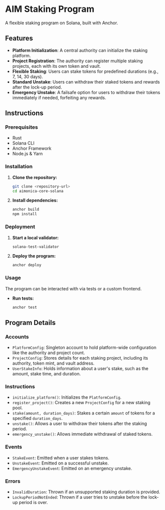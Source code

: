 # AIM Staking Program

A flexible staking program on Solana, built with Anchor.

## Features

- **Platform Initialization**: A central authority can initialize the staking platform.
- **Project Registration**: The authority can register multiple staking projects, each with its own token and vault.
- **Flexible Staking**: Users can stake tokens for predefined durations (e.g., 7, 14, 30 days).
- **Standard Unstake**: Users can withdraw their staked tokens and rewards after the lock-up period.
- **Emergency Unstake**: A failsafe option for users to withdraw their tokens immediately if needed, forfeiting any rewards.

## Instructions

### Prerequisites

- Rust
- Solana CLI
- Anchor Framework
- Node.js & Yarn

### Installation

1.  **Clone the repository:**
    ```bash
    git clone <repository-url>
    cd aimonica-core-solana
    ```

2.  **Install dependencies:**
    ```bash
    anchor build
    npm install
    ```

### Deployment

1.  **Start a local validator:**
    ```bash
    solana-test-validator
    ```

2.  **Deploy the program:**
    ```bash
    anchor deploy
    ```

### Usage

The program can be interacted with via tests or a custom frontend.

-   **Run tests:**
    ```bash
    anchor test
    ```

## Program Details

### Accounts

-   `PlatformConfig`: Singleton account to hold platform-wide configuration like the authority and project count.
-   `ProjectConfig`: Stores details for each staking project, including its authority, token mint, and vault address.
-   `UserStakeInfo`: Holds information about a user's stake, such as the amount, stake time, and duration.

### Instructions

-   `initialize_platform()`: Initializes the `PlatformConfig`.
-   `register_project()`: Creates a new `ProjectConfig` for a new staking pool.
-   `stake(amount, duration_days)`: Stakes a certain `amount` of tokens for a specified `duration_days`.
-   `unstake()`: Allows a user to withdraw their tokens after the staking period.
-   `emergency_unstake()`: Allows immediate withdrawal of staked tokens.

### Events

-   `StakeEvent`: Emitted when a user stakes tokens.
-   `UnstakeEvent`: Emitted on a successful unstake.
-   `EmergencyUnstakeEvent`: Emitted on an emergency unstake.

### Errors

-   `InvalidDuration`: Thrown if an unsupported staking duration is provided.
-   `LockupPeriodNotEnded`: Thrown if a user tries to unstake before the lock-up period is over. 